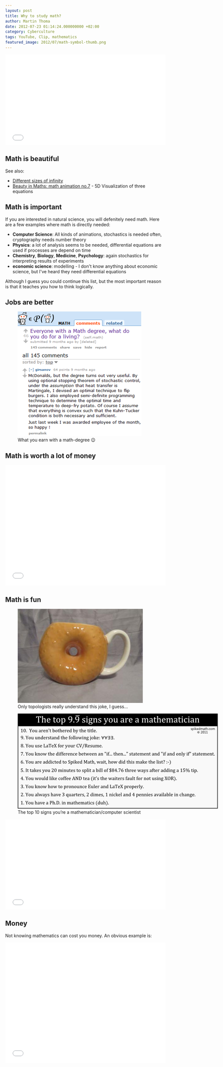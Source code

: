 ```yaml
---
layout: post
title: Why to study math?
author: Martin Thoma
date: 2012-07-23 01:14:24.000000000 +02:00
category: Cyberculture
tags: YouTube, Clip, mathematics
featured_image: 2012/07/math-symbol-thumb.png
---
```

<iframe width="512" height="288" src="//www.youtube.com/embed/aYIv4jggQJc" frameborder="0" allowfullscreen></iframe>


## Math is beautiful

See also:
<ul>
  <li><a href="//www.youtube.com/watch?v=I1UzGC15sBI&feature=youtu.be&t=3m18s">Different sizes of infinity</a></li>
  <li><a href="http://youtu.be/ud-GOdM255c">Beauty in Maths: math animation no.7</a> - 5D Visualization of three equations</li>
</ul>

<h2>Math is important</h2>
If you are interested in natural science, you will defenitely need math. Here are a few examples where math is directly needed:

<ul>
  <li><strong>Computer Science</strong>: All kinds of animations, stochastics is needed often, cryptography needs number theory</li>
  <li><strong>Physics</strong>: a lot of analysis seems to be needed, differential equations are used if processes are depend on time</li>
  <li><strong>Chemistry</strong>, <strong>Biology</strong>, <strong>Medicine</strong>, <strong>Psychology</strong>: again stochastics for interpreting results of experiments</li>
  <li><strong>economic science</strong>: modelling - I don't know anything about economic science, but I've heard they need differential equations</li>
</ul>

Although I guess you could continue this list, but the most important reason is that it teaches you how to think logically.


## Jobs are better
<figure class="aligncenter">
            <a href="../images/2012/07/reddit-math-degree.png"><img src="../images/2012/07/reddit-math-degree.png" alt="What you earn with a math-degree 😉" style="max-width:395px;max-height:398px" class="size-full wp-image-34701"/></a>
            <figcaption class="text-center">What you earn with a math-degree 😉</figcaption>
        </figure>


## Math is worth a lot of money
<iframe width="512" height="384" src="//www.youtube.com/embed/BbX44YSsQ2I" frameborder="0" allowfullscreen></iframe>

## Math is fun
<figure class="aligncenter">
            <a href="../images/2012/07/topologist-cup.jpg"><img src="../images/2012/07/topologist-cup.jpg" alt="Only topologists really understand this joke, I guess..." style="max-width:400px;max-height:300px" class="size-full wp-image-34721"/></a>
            <figcaption class="text-center">Only topologists really understand this joke, I guess...</figcaption>
        </figure>

<figure class="aligncenter">
            <a href="../images/2012/07/456-top-10-signs-you-are-a-mathematician.png"><img src="../images/2012/07/456-top-10-signs-you-are-a-mathematician.png" alt="The top 10 signs you&rsquo;re a mathematician/computer scientist" style="max-width:640px;max-height:303px" class="size-full wp-image-34741"/></a>
            <figcaption class="text-center">The top 10 signs you&rsquo;re a mathematician/computer scientist</figcaption>
        </figure>

<iframe width="512" height="288" src="//www.youtube.com/embed/mpITo-RN-bY" frameborder="0" allowfullscreen></iframe>

## Money

Not knowing mathematics can cost you money. An obvious example is:

<iframe width="512" height="384" src="//www.youtube-nocookie.com/embed/BbX44YSsQ2I" frameborder="0" allowfullscreen></iframe>
